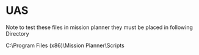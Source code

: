# UAS

Note to test these files in mission planner they must be placed in following Directory

C:\Program Files (x86)\Mission Planner\Scripts
